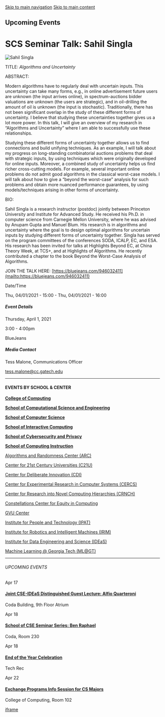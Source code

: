 [Skip to main navigation](https://www.cc.gatech.edu/events/2021/04/01/scs-seminar-talk-sahil-singla#main-navigation) [Skip to main content](https://www.cc.gatech.edu/events/2021/04/01/scs-seminar-talk-sahil-singla#main-content)

## Upcoming Events

# SCS Seminar Talk: Sahil Singla

![Sahil Singla](https://www.cc.gatech.edu/sites/default/files/images/events/Sahil%2520Image_0.jpg)

TITLE: _Algorithms and Uncertainty_

ABSTRACT:

Modern algorithms have to regularly deal with uncertain inputs. This uncertainty can take many forms, e.g., in online advertisement future users are unknown (the input arrives online), in spectrum-auctions bidder valuations are unknown (the users are strategic), and in oil-drilling the amount of oil is unknown (the input is stochastic). Traditionally, there has not been significant overlap in the study of these different forms of uncertainty. I believe that studying these uncertainties together gives us a lot more power. In this talk, I will give an overview of my research in “Algorithms and Uncertainty” where I am able to successfully use these relationships.

Studying these different forms of uncertainty together allows us to find connections and build unifying techniques. As an example, I will talk about my progress on long-standing combinatorial auctions problems that deal with strategic inputs, by using techniques which were originally developed for online inputs. Moreover, a combined study of uncertainty helps us find richer cross-cutting models. For example, several important online problems do not admit good algorithms in the classical worst-case models. I will talk about how to give a “beyond the worst-case” analysis for such problems and obtain more nuanced performance guarantees, by using models/techniques arising in other forms of uncertainty.

BIO:

Sahil Singla is a research instructor (postdoc) jointly between Princeton University and Institute for Advanced Study. He received his Ph.D. in computer science from Carnegie Mellon University, where he was advised by Anupam Gupta and Manuel Blum. His research is in algorithms and uncertainty where the goal is to design optimal algorithms for uncertain inputs by studying different forms of uncertainty together. Singla has served on the program committees of the conferences SODA, ICALP, EC, and ESA. His research has been invited for talks at Highlights Beyond EC, at China Theory Week, at TCS+, and at Highlights of Algorithms. He recently contributed a chapter to the book Beyond the Worst-Case Analysis of Algorithms.

JOIN THE TALK HERE: [https://bluejeans.com/946032411](mailto:https://bluejeans.com/946032411)

Date/Time

Thu, 04/01/2021 - 15:00
\- Thu, 04/01/2021 - 16:00

##### Event Details

Thursday, April 1, 2021

3:00
\- 4:00pm

BlueJeans

##### Media Contact

Tess Malone, Communications Officer

[tess.malone@cc.gatech.edu](mailto:tess.malone@cc.gatech.edu)

* * *

#### EVENTS BY SCHOOL & CENTER

[**College of Computing**](https://www.cc.gatech.edu/event/group/college-computing)

[**School of Computational Science and Engineering**](https://www.cc.gatech.edu/event/group/school-computational-science-and-engineering)

[**School of Computer Science**](https://www.cc.gatech.edu/event/group/school-computer-science)

[**School of Interactive Computing**](https://www.cc.gatech.edu/event/group/school-interactive-computing)

[**School of Cybersecurity and Privacy**](https://www.cc.gatech.edu/event/group/school-cybersecurity-and-privacy)

[**School of Computing Instruction**](https://www.cc.gatech.edu/unit/school-computing-instruction)

[Algorithms and Randomness Center (ARC)](https://www.cc.gatech.edu/event/group/algorithms-and-randomness-center-arc)

[Center for 21st Century Universities (C21U)](https://www.cc.gatech.edu/event/group/center-21st-century-universities-c21u)

[Center for Deliberate Innovation (CDI)](https://www.cc.gatech.edu/event/group/center-deliberate-innovation-cdi)

[Center for Experimental Research in Computer Systems (CERCS)](https://www.cc.gatech.edu/event/group/center-experimental-research-computer-systems-cercs)

[Center for Research into Novel Computing Hierarchies (CRNCH)](https://www.cc.gatech.edu/event/group/center-research-novel-computing-hierarchies-crnch)

[Constellations Center for Equity in Computing](https://www.cc.gatech.edu/event/group/constellations-center-equity-computing)

[GVU Center](https://www.cc.gatech.edu/event/group/gvu-center)

[Institute for People and Technology (IPAT)](https://www.cc.gatech.edu/event/group/institute-people-and-technology-ipat)

[Institute for Robotics and Intelligent Machines (IRIM)](https://www.cc.gatech.edu/event/group/institute-robotics-and-intelligent-machines-irim)

[Institute for Data Engineering and Science (IDEaS)](https://www.cc.gatech.edu/event/group/institute-data-engineering-and-science-ideas)

[Machine Learning @ Georgia Tech (ML@GT)](https://www.cc.gatech.edu/event/group/machine-learning-georgia-tech-mlgt)

* * *

###### UPCOMING EVENTS

Apr 17

#### [Joint CSE-IDEaS Distinguished Guest Lecture: Alfio Quarteroni](https://www.cc.gatech.edu/events/2025/04/17/joint-cse-ideas-distinguished-guest-lecture-alfio-quarteroni)

Coda Building, 9th Floor Atrium

Apr 18

#### [School of CSE Seminar Series: Ben Raphael](https://www.cc.gatech.edu/events/2025/04/18/school-cse-seminar-series-ben-raphael)

Coda, Room 230

Apr 18

#### [End of the Year Celebration](https://www.cc.gatech.edu/events/2025/04/18/end-year-celebration)

Tech Rec

Apr 22

#### [Exchange Programs Info Session for CS Majors](https://www.cc.gatech.edu/events/2025/04/22/exchange-programs-info-session-cs-majors)

College of Computing, Room 102

[iframe](https://static.addtoany.com/menu/sm.25.html#type=core&event=load)